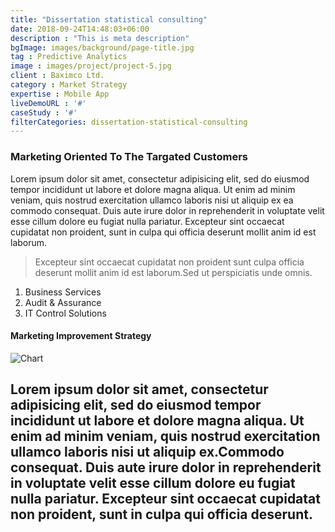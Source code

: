 ```yaml
---
title: "Dissertation statistical consulting"
date: 2018-09-24T14:48:03+06:00
description : "This is meta description"
bgImage: images/background/page-title.jpg
tag : Predictive Analytics
image : images/project/project-5.jpg
client : Baximco Ltd.
category : Market Strategy
expertise : Mobile App
liveDemoURL : '#'
caseStudy : '#'
filterCategories: dissertation-statistical-consulting
---
```


### Marketing Oriented To The Targated Customers

Lorem ipsum dolor sit amet, consectetur adipisicing elit, sed do eiusmod tempor incididunt ut labore et dolore magna aliqua. Ut enim ad minim veniam, quis nostrud exercitation ullamco laboris nisi ut aliquip ex ea commodo consequat. Duis aute irure dolor in reprehenderit in voluptate velit esse cillum dolore eu fugiat nulla pariatur. Excepteur sint occaecat cupidatat non proident, sunt in culpa qui officia deserunt mollit anim id est laborum.


>Excepteur sint occaecat cupidatat non proident sunt culpa officia deserunt mollit anim id est laborum.Sed ut perspiciatis unde omnis.

1. Business Services
2. Audit & Assurance
3. IT Control Solutions

#### Marketing Improvement Strategy

![Chart](../../images/service/service-chart.jpg)

Lorem ipsum dolor sit amet, consectetur adipisicing elit, sed do eiusmod tempor incididunt ut labore et dolore magna aliqua. Ut enim ad minim veniam, quis nostrud exercitation ullamco laboris nisi ut aliquip ex.Commodo consequat. Duis aute irure dolor in reprehenderit in voluptate velit esse cillum dolore eu fugiat nulla pariatur. Excepteur sint occaecat cupidatat non proident, sunt in culpa qui officia deserunt.
---

